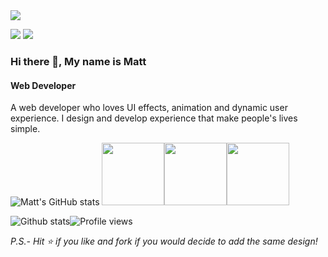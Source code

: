 <img src="https://github.com/r4nd3l/r4nd3l/blob/master/theWill.jpg">

[<img src="https://img.shields.io/badge/linkedin-%230077B5.svg?&style=for-the-badge&logo=linkedin&logoColor=white" />](https://www.linkedin.com/in/matemolnar88/) [<img src = "https://img.shields.io/badge/facebook-%231877F2.svg?&style=for-the-badge&logo=facebook&logoColor=white">](https://www.facebook.com/mate.envienta.7) 

### Hi there 👋, My name is Matt
#### Web Developer
A web developer who loves UI effects, animation and dynamic user experience. I design and develop experience that make people's lives simple.

![Matt's GitHub stats](https://github-readme-stats.vercel.app/api?username=r4nd3l&show_icons=true&hide=["stars","issues"]) <img src="https://i.giphy.com/media/LMt9638dO8dftAjtco/200.webp" width="100"><img src="https://i.giphy.com/media/KzJkzjggfGN5Py6nkT/200.webp" width="100"><img src="https://i.giphy.com/media/IdyAQJVN2kVPNUrojM/200.webp" width="100">

![Github stats](https://github-readme-stats.vercel.app/api?username=https://github.com/r4nd3l&show_icons=true)![Profile views](https://gpvc.arturio.dev/https://github.com/r4nd3l) 

*P.S.- Hit ⭐ if you like and fork if you would decide to add the same design!*
